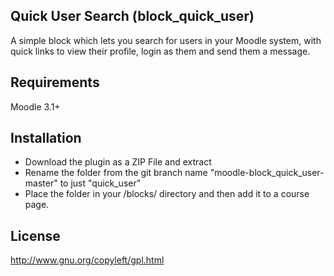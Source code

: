 Quick User Search (block_quick_user)
-----------------------------------
A simple block which lets you search for users in your Moodle system, with quick links to view their profile, login as them and send them a message.


Requirements
------------
Moodle 3.1+


Installation
------------
- Download the plugin as a ZIP File and extract
- Rename the folder from the git branch name "moodle-block_quick_user-master" to just "quick_user"
- Place the folder in your /blocks/ directory and then add it to a course page.


License
-------
http://www.gnu.org/copyleft/gpl.html